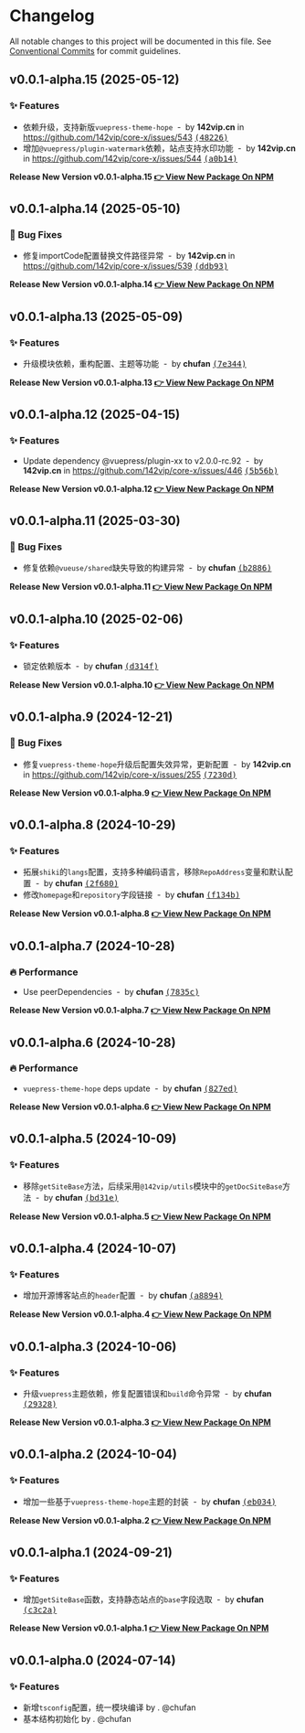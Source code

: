 # Changelog

All notable changes to this project will be documented in this file.
See [Conventional Commits](https://conventionalcommits.org) for commit guidelines.

## v0.0.1-alpha.15 (2025-05-12)

### ✨ Features

- 依赖升级，支持新版`vuepress-theme-hope` &nbsp;-&nbsp; by **142vip.cn** in https://github.com/142vip/core-x/issues/543 [<samp>(48226)</samp>](https://github.com/142vip/core-x/commit/48226d4)
- 增加`@vuepress/plugin-watermark`依赖，站点支持水印功能 &nbsp;-&nbsp; by **142vip.cn** in https://github.com/142vip/core-x/issues/544 [<samp>(a0b14)</samp>](https://github.com/142vip/core-x/commit/a0b148e)

**Release New Version v0.0.1-alpha.15 [👉 View New Package On NPM](https://www.npmjs.com/package/@142vip/vuepress)**

## v0.0.1-alpha.14 (2025-05-10)

### 🐛 Bug Fixes

- 修复importCode配置替换文件路径异常 &nbsp;-&nbsp; by **142vip.cn** in https://github.com/142vip/core-x/issues/539 [<samp>(ddb93)</samp>](https://github.com/142vip/core-x/commit/ddb936f)

**Release New Version v0.0.1-alpha.14 [👉 View New Package On NPM](https://www.npmjs.com/package/@142vip/vuepress)**

## v0.0.1-alpha.13 (2025-05-09)

### ✨ Features

- 升级模块依赖，重构配置、主题等功能 &nbsp;-&nbsp; by **chufan** [<samp>(7e344)</samp>](https://github.com/142vip/core-x/commit/7e3442f)

**Release New Version v0.0.1-alpha.13 [👉 View New Package On NPM](https://www.npmjs.com/package/@142vip/vuepress)**

## v0.0.1-alpha.12 (2025-04-15)

### ✨ Features

- Update dependency @vuepress/plugin-xx to v2.0.0-rc.92 &nbsp;-&nbsp; by **142vip.cn** in https://github.com/142vip/core-x/issues/446 [<samp>(5b56b)</samp>](https://github.com/142vip/core-x/commit/5b56bda)

**Release New Version v0.0.1-alpha.12 [👉 View New Package On NPM](https://www.npmjs.com/package/@142vip/vuepress)**

## v0.0.1-alpha.11 (2025-03-30)

### 🐛 Bug Fixes

- 修复依赖`@vueuse/shared`缺失导致的构建异常 &nbsp;-&nbsp; by **chufan** [<samp>(b2886)</samp>](https://github.com/142vip/core-x/commit/b2886f0)

**Release New Version v0.0.1-alpha.11 [👉 View New Package On NPM](https://www.npmjs.com/package/@142vip/vuepress)**

## v0.0.1-alpha.10 (2025-02-06)

### ✨ Features

- 锁定依赖版本 &nbsp;-&nbsp; by **chufan** [<samp>(d314f)</samp>](https://github.com/142vip/core-x/commit/d314f58)

**Release New Version v0.0.1-alpha.10 [👉 View New Package On NPM](https://www.npmjs.com/package/@142vip/vuepress)**

## v0.0.1-alpha.9 (2024-12-21)

### 🐛 Bug Fixes

- 修复`vuepress-theme-hope`升级后配置失效异常，更新配置 &nbsp;-&nbsp; by **142vip.cn** in https://github.com/142vip/core-x/issues/255 [<samp>(7230d)</samp>](https://github.com/142vip/core-x/commit/7230dd9)

**Release New Version v0.0.1-alpha.9 [👉 View New Package On NPM](https://www.npmjs.com/package/@142vip/vuepress)**

## v0.0.1-alpha.8 (2024-10-29)

### ✨ Features

- 拓展`shiki`的`langs`配置，支持多种编码语言，移除`RepoAddress`变量和默认配置 &nbsp;-&nbsp; by **chufan** [<samp>(2f680)</samp>](https://github.com/142vip/core-x/commit/2f68013)
- 修改`homepage`和`repository`字段链接 &nbsp;-&nbsp; by **chufan** [<samp>(f134b)</samp>](https://github.com/142vip/core-x/commit/f134bf6)

**Release New Version v0.0.1-alpha.8 [👉 View New Package On NPM](https://www.npmjs.com/package/@142vip/vuepress)**

## v0.0.1-alpha.7 (2024-10-28)

### 🔥 Performance

- Use peerDependencies &nbsp;-&nbsp; by **chufan** [<samp>(7835c)</samp>](https://github.com/142vip/core-x/commit/7835cba)

**Release New Version v0.0.1-alpha.7 [👉 View New Package On NPM](https://www.npmjs.com/package/@142vip/vuepress)**

## v0.0.1-alpha.6 (2024-10-28)

### 🔥 Performance

- `vuepress-theme-hope` deps update &nbsp;-&nbsp; by **chufan** [<samp>(827ed)</samp>](https://github.com/142vip/core-x/commit/827ed55)

**Release New Version v0.0.1-alpha.6 [👉 View New Package On NPM](https://www.npmjs.com/package/@142vip/vuepress)**

## v0.0.1-alpha.5 (2024-10-09)

### ✨ Features

- 移除`getSiteBase`方法，后续采用`@142vip/utils`模块中的`getDocSiteBase`方法 &nbsp;-&nbsp; by **chufan** [<samp>(bd31e)</samp>](https://github.com/142vip/core-x/commit/bd31eac)

**Release New Version v0.0.1-alpha.5 [👉 View New Package On NPM](https://www.npmjs.com/package/@142vip/vuepress)**

## v0.0.1-alpha.4 (2024-10-07)

### ✨ Features

- 增加开源博客站点的`header`配置 &nbsp;-&nbsp; by **chufan** [<samp>(a8894)</samp>](https://github.com/142vip/core-x/commit/a8894aa)

**Release New Version v0.0.1-alpha.4 [👉 View New Package On NPM](https://www.npmjs.com/package/@142vip/vuepress)**

## v0.0.1-alpha.3 (2024-10-06)

### ✨ Features

- 升级`vuepress`主题依赖，修复配置错误和`build`命令异常 &nbsp;-&nbsp; by **chufan** [<samp>(29328)</samp>](https://github.com/142vip/core-x/commit/293280a)

**Release New Version v0.0.1-alpha.3 [👉 View New Package On NPM](https://www.npmjs.com/package/@142vip/vuepress)**

## v0.0.1-alpha.2 (2024-10-04)

### ✨ Features

- 增加一些基于`vuepress-theme-hope`主题的封装 &nbsp;-&nbsp; by **chufan** [<samp>(eb034)</samp>](https://github.com/142vip/core-x/commit/eb0341b)

**Release New Version v0.0.1-alpha.2 [👉 View New Package On NPM](https://www.npmjs.com/package/@142vip/vuepress)**

## v0.0.1-alpha.1 (2024-09-21)

### ✨ Features

- 增加`getSiteBase`函数，支持静态站点的`base`字段选取 &nbsp;-&nbsp; by **chufan** [<samp>(c3c2a)</samp>](https://github.com/142vip/core-x/commit/c3c2a77)

**Release New Version v0.0.1-alpha.1 [👉 View New Package On NPM](https://www.npmjs.com/package/@142vip/vuepress)**

## v0.0.1-alpha.0 (2024-07-14)

### ✨ Features

- 新增`tsconfig`配置，统一模块编译 by . @chufan
- 基本结构初始化  by . @chufan
